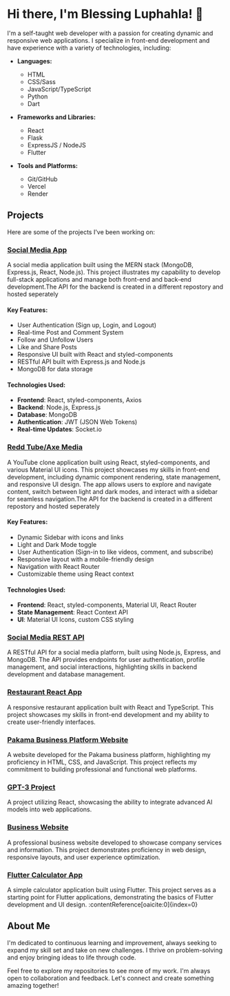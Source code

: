 # Hi there, I'm Blessing Luphahla! 👋

I'm a self-taught web developer with a passion for creating dynamic and responsive web applications. I specialize in front-end development and have experience with a variety of technologies, including:

- **Languages:**

  - HTML
  - CSS/Sass
  - JavaScript/TypeScript
  - Python
  - Dart

- **Frameworks and Libraries:**

  - React
  - Flask
  - ExpressJS / NodeJS
  - Flutter

- **Tools and Platforms:**
  - Git/GitHub
  - Vercel
  - Render

## Projects

Here are some of the projects I've been working on:

### [Social Media App](https://github.com/BlessingLuphahla/social-media)

A social media application built using the MERN stack (MongoDB, Express.js, React, Node.js). This project illustrates my capability to develop full-stack applications and manage both front-end and back-end development.The API for the backend is created in a different repostory and hosted seperately

#### Key Features:

- User Authentication (Sign up, Login, and Logout)
- Real-time Post and Comment System
- Follow and Unfollow Users
- Like and Share Posts
- Responsive UI built with React and styled-components
- RESTful API built with Express.js and Node.js
- MongoDB for data storage

#### Technologies Used:

- **Frontend**: React, styled-components, Axios
- **Backend**: Node.js, Express.js
- **Database**: MongoDB
- **Authentication**: JWT (JSON Web Tokens)
- **Real-time Updates**: Socket.io

### [Redd Tube/Axe Media](https://github.com/BlessingLuphahla/Redd-Tube)

A YouTube clone application built using React, styled-components, and various Material UI icons. This project showcases my skills in front-end development, including dynamic component rendering, state management, and responsive UI design. The app allows users to explore and navigate content, switch between light and dark modes, and interact with a sidebar for seamless navigation.The API for the backend is created in a different repostory and hosted seperately

#### Key Features:

- Dynamic Sidebar with icons and links
- Light and Dark Mode toggle
- User Authentication (Sign-in to like videos, comment, and subscribe)
- Responsive layout with a mobile-friendly design
- Navigation with React Router
- Customizable theme using React context

#### Technologies Used:

- **Frontend**: React, styled-components, Material UI, React Router
- **State Management**: React Context API
- **UI**: Material UI Icons, custom CSS styling

### [Social Media REST API](https://github.com/BlessingLuphahla/social-media-rest-api)

A RESTful API for a social media platform, built using Node.js, Express, and MongoDB. The API provides endpoints for user authentication, profile management, and social interactions, highlighting skills in backend development and database management.

### [Restaurant React App](https://github.com/BlessingLuphahla/restaurant)

A responsive restaurant application built with React and TypeScript. This project showcases my skills in front-end development and my ability to create user-friendly interfaces.

### [Pakama Business Platform Website](https://github.com/BlessingLuphahla/pakama-website)

A website developed for the Pakama business platform, highlighting my proficiency in HTML, CSS, and JavaScript. This project reflects my commitment to building professional and functional web platforms.

### [GPT-3 Project](https://github.com/BlessingLuphahla/GPT3)

A project utilizing React, showcasing the ability to integrate advanced AI models into web applications.

### [Business Website](https://github.com/BlessingLuphahla/business-website)

A professional business website developed to showcase company services and information. This project demonstrates proficiency in web design, responsive layouts, and user experience optimization.

### [Flutter Calculator App](https://github.com/BlessingLuphahla/flutter-calculator-app)

A simple calculator application built using Flutter. This project serves as a starting point for Flutter applications, demonstrating the basics of Flutter development and UI design. :contentReference[oaicite:0]{index=0}

## About Me

I'm dedicated to continuous learning and improvement, always seeking to expand my skill set and take on new challenges. I thrive on problem-solving and enjoy bringing ideas to life through code.

Feel free to explore my repositories to see more of my work. I'm always open to collaboration and feedback. Let's connect and create something amazing together!
